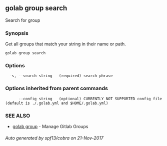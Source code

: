 ## golab group search

Search for group

### Synopsis


Get all groups that match your string in their name or path.

```
golab group search
```

### Options

```
  -s, --search string   (required) search phrase
```

### Options inherited from parent commands

```
      --config string   (optional) CURRENTLY NOT SUPPORTED config file (default is ./.golab.yml and $HOME/.golab.yml)
```

### SEE ALSO
* [golab group](golab_group.md)	 - Manage Gitlab Groups

###### Auto generated by spf13/cobra on 21-Nov-2017
